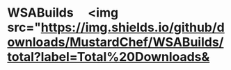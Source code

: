# WSABuilds &nbsp; &nbsp; <img src="https://img.shields.io/github/downloads/MustardChef/WSABuilds/total?label=Total%20Downloads&